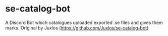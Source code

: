 # se-catalog-bot
A Discord Bot which catalogues uploaded exported .se files and gives them marks.
Original by Juxlos (https://github.com/Juxlos/se-catalog-bot)